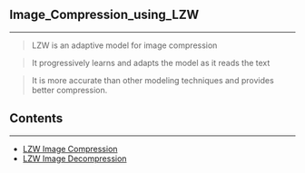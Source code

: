 ## Image_Compression_using_LZW
-----------------------------------------

> LZW is an adaptive model for image compression 

> It progressively learns and adapts the model as it reads the text

> It is more accurate than other modeling techniques and provides better compression.

## Contents
------------------------------------------ 

* [LZW Image Compression](./MyComp.java)
* [LZW Image Decompression](./MyDecomp.java)
